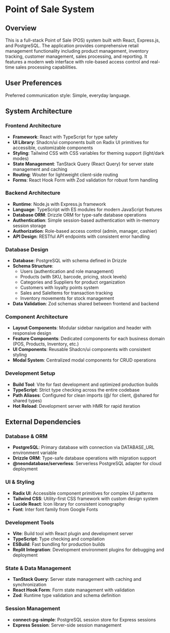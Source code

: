 # Point of Sale System

## Overview

This is a full-stack Point of Sale (POS) system built with React, Express.js, and PostgreSQL. The application provides comprehensive retail management functionality including product management, inventory tracking, customer management, sales processing, and reporting. It features a modern web interface with role-based access control and real-time sales processing capabilities.

## User Preferences

Preferred communication style: Simple, everyday language.

## System Architecture

### Frontend Architecture
- **Framework**: React with TypeScript for type safety
- **UI Library**: Shadcn/ui components built on Radix UI primitives for accessible, customizable components
- **Styling**: Tailwind CSS with CSS variables for theming support (light/dark modes)
- **State Management**: TanStack Query (React Query) for server state management and caching
- **Routing**: Wouter for lightweight client-side routing
- **Forms**: React Hook Form with Zod validation for robust form handling

### Backend Architecture
- **Runtime**: Node.js with Express.js framework
- **Language**: TypeScript with ES modules for modern JavaScript features
- **Database ORM**: Drizzle ORM for type-safe database operations
- **Authentication**: Simple session-based authentication with in-memory session storage
- **Authorization**: Role-based access control (admin, manager, cashier)
- **API Design**: RESTful API endpoints with consistent error handling

### Database Design
- **Database**: PostgreSQL with schema defined in Drizzle
- **Schema Structure**:
  - Users (authentication and role management)
  - Products (with SKU, barcode, pricing, stock levels)
  - Categories and Suppliers for product organization
  - Customers with loyalty points system
  - Sales and SaleItems for transaction tracking
  - Inventory movements for stock management
- **Data Validation**: Zod schemas shared between frontend and backend

### Component Architecture
- **Layout Components**: Modular sidebar navigation and header with responsive design
- **Feature Components**: Dedicated components for each business domain (POS, Products, Inventory, etc.)
- **UI Components**: Reusable Shadcn/ui components with consistent styling
- **Modal System**: Centralized modal components for CRUD operations

### Development Setup
- **Build Tool**: Vite for fast development and optimized production builds
- **TypeScript**: Strict type checking across the entire codebase
- **Path Aliases**: Configured for clean imports (@/ for client, @shared for shared types)
- **Hot Reload**: Development server with HMR for rapid iteration

## External Dependencies

### Database & ORM
- **PostgreSQL**: Primary database with connection via DATABASE_URL environment variable
- **Drizzle ORM**: Type-safe database operations with migration support
- **@neondatabase/serverless**: Serverless PostgreSQL adapter for cloud deployment

### UI & Styling
- **Radix UI**: Accessible component primitives for complex UI patterns
- **Tailwind CSS**: Utility-first CSS framework with custom design system
- **Lucide React**: Icon library for consistent iconography
- **Font**: Inter font family from Google Fonts

### Development Tools
- **Vite**: Build tool with React plugin and development server
- **TypeScript**: Type checking and compilation
- **ESBuild**: Fast bundling for production builds
- **Replit Integration**: Development environment plugins for debugging and deployment

### State & Data Management
- **TanStack Query**: Server state management with caching and synchronization
- **React Hook Form**: Form state management with validation
- **Zod**: Runtime type validation and schema definition

### Session Management
- **connect-pg-simple**: PostgreSQL session store for Express sessions
- **Express Session**: Server-side session management